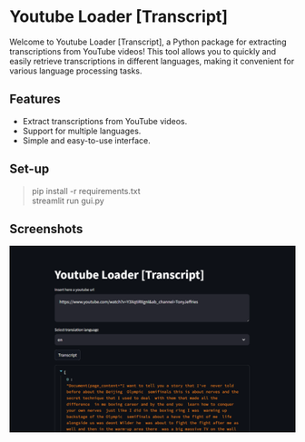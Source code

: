 # Youtube Loader [Transcript]
Welcome to Youtube Loader [Transcript], a Python package for extracting transcriptions from YouTube videos! This tool allows you to quickly and easily retrieve transcriptions in different languages, making it convenient for various language processing tasks.

## Features
- Extract transcriptions from YouTube videos.
- Support for multiple languages.
- Simple and easy-to-use interface.

## Set-up
> pip install -r requirements.txt  
> streamlit run gui.py

## Screenshots
![img.png](img.png)